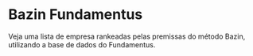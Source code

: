 # Bazin Fundamentus

Veja uma lista de empresa rankeadas pelas premissas do método Bazin, utilizando a base de dados do Fundamentus.
